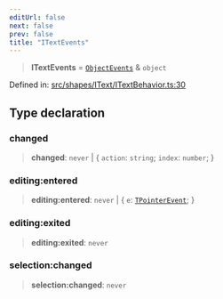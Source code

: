 ```yaml
---
editUrl: false
next: false
prev: false
title: "ITextEvents"
---
```


> **ITextEvents** = [`ObjectEvents`](/api/interfaces/objectevents/) & `object`

Defined in: [src/shapes/IText/ITextBehavior.ts:30](https://github.com/fabricjs/fabric.js/blob/e114448a1bce9b68a3e1bba337bc0c83a35c1aa5/src/shapes/IText/ITextBehavior.ts#L30)

## Type declaration

### changed

> **changed**: `never` \| \{ `action`: `string`; `index`: `number`; \}

### editing:entered

> **editing:entered**: `never` \| \{ `e`: [`TPointerEvent`](/api/type-aliases/tpointerevent/); \}

### editing:exited

> **editing:exited**: `never`

### selection:changed

> **selection:changed**: `never`
